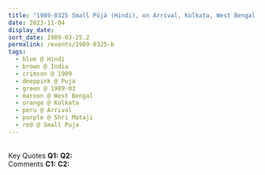 ```yaml
---
title: "1989-0325 Small Pūjā (Hindi), on Arrival, Kolkata, West Bengal, India"
date: 2023-11-04
display_date: 
sort_date: 1989-03-25.2
permalink: /events/1989-0325-b
tags:
  - blue @ Hindi
  - brown @ India
  - crimson @ 1989
  - deeppink @ Puja
  - green @ 1989-03
  - maroon @ West Bengal
  - orange @ Kolkata
  - peru @ Arrival
  - purple @ Shri Mataji
  - red @ Small Puja
---
```


<br>

<wave-list>
  <list-title color="DarkSeaGreen" width="55">Key Quotes</list-title>
  <list-item color="BlanchedAlmond" width="280"><b>Q1:</b> <i></i></list-item>
  <list-item color="Lavender" width="280"><b>Q2:</b> <i></i></list-item>
</wave-list>

<br>

<wave-list>
  <list-title color="DarkSeaGreen" width="55">Comments</list-title>
  <list-item color="BlanchedAlmond" width="280"><b>C1:</b> <i></i></list-item>
  <list-item color="Lavender" width="280"><b>C2:</b> <i></i></list-item>
</wave-list>